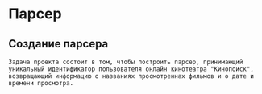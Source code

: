 # Парсер
## Создание парсера
    Задача проекта состоит в том, чтобы построить парсер, принимающий уникальный идентификатор пользователя онлайн кинотеатра "Кинопоиск", возвращающий информацию о названиях просмотреннах фильмов и о дате и времени просмотра.
